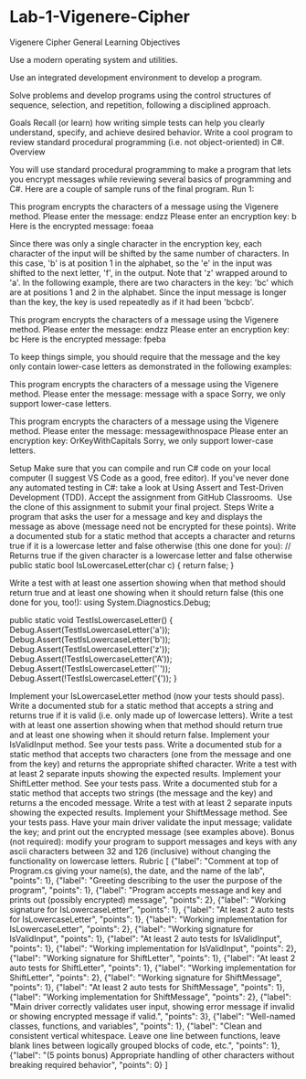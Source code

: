 # Lab-1-Vigenere-Cipher




Vigenere Cipher
General Learning Objectives

Use a modern operating system and utilities.

Use an integrated development environment to develop a program.

Solve problems and develop programs using the control structures of sequence, selection, and repetition, following a disciplined approach.

Goals
Recall (or learn) how writing simple tests can help you clearly understand, specify, and achieve desired behavior.
Write a cool program to review standard procedural programming (i.e. not object-oriented) in C#.
Overview

You will use standard procedural programming to make a program that lets you encrypt messages while reviewing several basics of programming and C#. Here are a couple of sample runs of the final program. Run 1:

This program encrypts the characters of a message using the Vigenere method.
Please enter the message:
        endzz
Please enter an encryption key:
        b
Here is the encrypted message:
        foeaa


Since there was only a single character in the encryption key, each character of the input will be shifted by the same number of characters. In this case, 'b' is at position 1 in the alphabet, so the 'e' in the input was shifted to the next letter, 'f', in the output. Note that 'z' wrapped around to 'a'. In the following example, there are two characters in the key: 'bc' which are at positions 1 and 2 in the alphabet. Since the input message is longer than the key, the key is used repeatedly as if it had been 'bcbcb'.

This program encrypts the characters of a message using the Vigenere method.
Please enter the message:
        endzz
Please enter an encryption key:
        bc
Here is the encrypted message:
        fpeba


To keep things simple, you should require that the message and the key only contain lower-case letters as demonstrated in the following examples:

This program encrypts the characters of a message using the Vigenere method.
Please enter the message:
        message with a space
Sorry, we only support lower-case letters.

This program encrypts the characters of a message using the Vigenere method.
Please enter the message:
        messagewithnospace
Please enter an encryption key:
        OrKeyWithCapitals
Sorry, we only support lower-case letters.

Setup
Make sure that you can compile and run C# code on your local computer (I suggest VS Code as a good, free editor).
If you've never done any automated testing in C#: take a look at Using Assert and Test-Driven Development (TDD).
Accept the assignment from GitHub Classrooms.  Use the clone of this assignment to submit your final project.
Steps
Write a program that asks the user for a message and key and displays the message as above (message need not be encrypted for these points).
Write a documented stub for a static method that accepts a character and returns true if it is a lowercase letter and false otherwise (this one done for you):
// Returns true if the given character is a lowercase letter and false otherwise
public static bool IsLowercaseLetter(char c) {
    return false;
}

Write a test with at least one assertion showing when that method should return true and at least one showing when it should return false (this one done for you, too!):
using System.Diagnostics.Debug;

public static void TestIsLowercaseLetter() {
    Debug.Assert(TestIsLowercaseLetter('a'));
    Debug.Assert(TestIsLowercaseLetter('b'));
    Debug.Assert(TestIsLowercaseLetter('z'));
    Debug.Assert(!TestIsLowercaseLetter('A'));
    Debug.Assert(!TestIsLowercaseLetter('`'));
    Debug.Assert(!TestIsLowercaseLetter('{'));
}

Implement your IsLowercaseLetter method (now your tests should pass).
Write a documented stub for a static method that accepts a string and returns true if it is valid (i.e. only made up of lowercase letters).
Write a test with at least one assertion showing when that method should return true and at least one showing when it should return false.
Implement your IsValidInput method. See your tests pass.
Write a documented stub for a static method that accepts two characters (one from the message and one from the key) and returns the appropriate shifted character.
Write a test with at least 2 separate inputs showing the expected results.
Implement your ShiftLetter method. See your tests pass.
Write a documented stub for a static method that accepts two strings (the message and the key) and returns a the encoded message.
Write a test with at least 2 separate inputs showing the expected results.
Implement your ShiftMessage method. See your tests pass.
Have your main driver validate the input message; validate the key; and print out the encrypted message (see examples above).
Bonus (not required): modify your program to support messages and keys with any ascii characters between 32 and 126 (inclusive) without changing the functionality on lowercase letters.
Rubric
[
    {"label": "Comment at top of Program.cs giving your name(s), the date, and the name of the lab", "points": 1},
    {"label": "Greeting describing to the user the purpose of the program", "points": 1},
    {"label": "Program accepts message and key and prints out (possibly encrypted) message", "points": 2},
    {"label": "Working signature for IsLowercaseLetter", "points": 1},
    {"label": "At least 2 auto tests for IsLowercaseLetter", "points": 1},
    {"label": "Working implementation for IsLowercaseLetter", "points": 2},
    {"label": "Working signature for IsValidInput", "points": 1},
    {"label": "At least 2 auto tests for IsValidInput", "points": 1},
    {"label": "Working implementation for IsValidInput", "points": 2},
    {"label": "Working signature for ShiftLetter", "points": 1},
    {"label": "At least 2 auto tests for ShiftLetter", "points": 1},
    {"label": "Working implementation for ShiftLetter", "points": 2},
    {"label": "Working signature for ShiftMessage", "points": 1},
    {"label": "At least 2 auto tests for ShiftMessage", "points": 1},
    {"label": "Working implementation for ShiftMessage", "points": 2},
    {"label": "Main driver correctly validates user input, showing error message if invalid or showing encrypted message if valid.", "points": 3},
    {"label": "Well-named classes, functions, and variables", "points": 1},
    {"label": "Clean and consistent vertical whitespace.  Leave one line between functions, leave blank lines between logically grouped blocks of code, etc.", "points": 1},
    {"label": "(5 points bonus) Appropriate handling of other characters without breaking required behavior", "points": 0}
]




